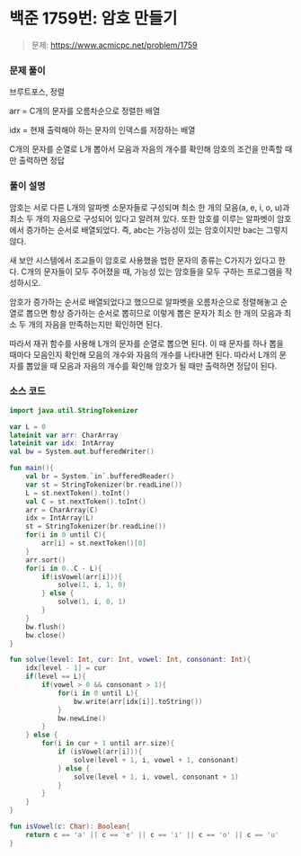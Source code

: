 # 백준 1759번: 암호 만들기

> 문제: https://www.acmicpc.net/problem/1759

### 문제 풀이

브루트포스, 정렬

arr = C개의 문자를 오름차순으로 정렬한 배열

idx = 현재 출력해야 하는 문자의 인덱스를 저장하는 배열

C개의 문자를 순열로 L개 뽑아서 모음과 자음의 개수를 확인해 암호의 조건을 만족할 때만 출력하면 정답

### 풀이 설명

암호는 서로 다른 L개의 알파벳 소문자들로 구성되며 최소 한 개의 모음(a, e, i, o, u)과 최소 두 개의 자음으로 구성되어 있다고 알려져 있다. 또한 암호를 이루는 알파벳이 암호에서 증가하는 순서로 배열되었다. 즉, abc는 가능성이 있는 암호이지만 bac는 그렇지 않다.

새 보안 시스템에서 조교들이 암호로 사용했을 법한 문자의 종류는 C가지가 있다고 한다. C개의 문자들이 모두 주어졌을 때, 가능성 있는 암호들을 모두 구하는 프로그램을 작성하시오.

암호가 증가하는 순서로 배열되었다고 했으므로 알파벳을 오름차순으로 정렬해놓고 순열로 뽑으면 항상 증가하는 순서로 뽑히므로 이렇게 뽑은 문자가 최소 한 개의 모음과 최소 두 개의 자음을 만족하는지만 확인하면 된다.

따라서 재귀 함수를 사용해 L개의 문자를 순열로 뽑으면 된다. 이 때 문자를 하나 뽑을 때마다 모음인지 확인해 모음의 개수와 자음의 개수를 나타내면 된다. 따라서 L개의 문자를 뽑았을 때 모음과 자음의 개수를 확인해 암호가 될 때만 출력하면 정답이 된다.

### 소스 코드
```kotlin
import java.util.StringTokenizer

var L = 0
lateinit var arr: CharArray
lateinit var idx: IntArray
val bw = System.out.bufferedWriter()

fun main(){
    val br = System.`in`.bufferedReader()
    var st = StringTokenizer(br.readLine())
    L = st.nextToken().toInt()
    val C = st.nextToken().toInt()
    arr = CharArray(C)
    idx = IntArray(L)
    st = StringTokenizer(br.readLine())
    for(i in 0 until C){
        arr[i] = st.nextToken()[0]
    }
    arr.sort()
    for(i in 0..C - L){
        if(isVowel(arr[i])){
            solve(1, i, 1, 0)
        } else {
            solve(1, i, 0, 1)
        }
    }
    bw.flush()
    bw.close()
}

fun solve(level: Int, cur: Int, vowel: Int, consonant: Int){
    idx[level - 1] = cur
    if(level == L){
        if(vowel > 0 && consonant > 1){
            for(i in 0 until L){
                bw.write(arr[idx[i]].toString())
            }
            bw.newLine()
        }
    } else {
        for(i in cur + 1 until arr.size){
            if (isVowel(arr[i])){
                solve(level + 1, i, vowel + 1, consonant)
            } else {
                solve(level + 1, i, vowel, consonant + 1)
            }
        }
    }
}

fun isVowel(c: Char): Boolean{
    return c == 'a' || c == 'e' || c == 'i' || c == 'o' || c == 'u'
}
```